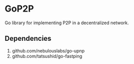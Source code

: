 # GoP2P

Go library for implementing P2P in a decentralized network.

## Dependencies

1. github.com/nebulouslabs/go-upnp
2. github.com/tatsushid/go-fastping
